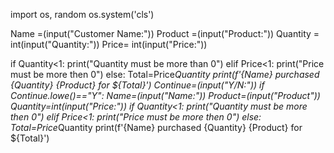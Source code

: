 import os, random
os.system('cls')

Name =(input("Customer Name:"))
Product =(input("Product:"))
Quantity = int(input("Quantity:"))
Price= int(input("Price:"))

if Quantity<1:
    print("Quantity must be more than 0")
elif Price<1:
    print("Price must be more then 0")
else:
    Total=Price*Quantity
    print(f'{Name} purchased {Quantity} {Product} for ${Total}')
    Continue=(input("Y/N:"))
    if Continue.lowe()=="Y":
        Name=(input("Name:"))
        Product=(input("Product"))
        Quantity=int(input("Price:"))
        if Quantity<1:
            print("Quantity must be more then 0")
        elif Price<1:
            print("Price must be more then 0")
        else:
            Total=Price*Quantity
            print(f'{Name} purchased {Quantity} {Product} for ${Total}')
          





